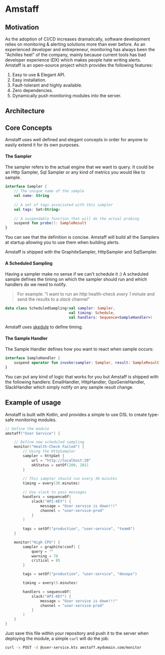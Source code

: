 # Amstaff

## Motivation
As the adoption of CI/CD increases dramatically, software development relies on monitoring & alerting solutions more than ever before. 
As an experienced developer and entrepreneur, monitoring has always been the "Achilles heel" of the company, mainly because current tools has bad developer experience (DX)
which makes people hate writing alerts.  
Amstaff is an open-source project which provides the following features:
1) Easy to use & Elegant API.
2) Easy installation.
3) Fault-tolerant and highly available.
4) Zero dependencies.
5) Dynamically push monitoring modules into the server.

## Architecture


## Core Concepts
Amstaff uses well defined and elegant concepts in order for anyone to easily extend it for its own purposes.

#### The Sampler
The sampler refers to the actual engine that we want to query. It could be an Http Sampler, Sql Sampler or any kind of metrics you would like to sample.
```kotlin
interface Sampler {
    // The unique name of the sample
    val name: String
    
    // A set of tags associated with this sampler
    val tags: Set<String>
    
    // A suspendable function that will do the actual probing
    suspend fun probe(): SampleResult
}
```

You can see that the definition is concise. Amstaff will build all the Samplers at startup allowing you to use them when building alerts.

Amstaff is shipped with the GraphiteSampler, HttpSampler and SqlSampler.

#### A Scheduled Sampling
Having a sampler make no sense if we can't schedule it :)
A scheduled sample defines the timing on which the sampler should run and which handlers do we need to notify.

> For example: "I want to run an *http* health-check *every 1 minute* and send the results to a *slack* channel"
 
```kotlin
data class ScheduledSampling(val sampler: Sampler,
                             val timing: Schedule,
                             val handlers: Sequence<SampleHandler>)
```

Amstaff uses [skedule](https://github.com/shyiko/skedule) to define timing.

#### The Sample Handler
The Sample Handler defines how you want to react when sample occurs:
```kotlin
interface SampleHandler {
    suspend operator fun invoke(sampler: Sampler, result: SampleResult): SampleStatus
}
```

You can put any kind of logic that works for you but Amstaff is shipped with the following handlers: EmailHandler, HttpHandler, OpsGenieHandler, SlackHandler which simply notify on any sample result change.


## Example of usage
Amstaff is built with Kotlin, and provides a simple to use DSL to create type-safe monitoring modules.
```kotlin
// Define the module
amstaff("User Service") {

    // Define new scheduled sampling
    monitor("Health-Check Failed") {
        // Using the HttpSampler
        sampler = httpGet {
            url = "http://localhost:20"
            okStatus = setOf(200, 201)
        }
        
        // This sampler should run every 30 minutes
        timing = every(30.minutes)     

        // Use slack to pass messages
        handlers = sequenceOf(
            slack("API-KEY") {
                message = "User service is down!!!"
                channel = "user-service-prod"
            }
        )
        
        tags = setOf("production", "user-service", "team8")
    }

    monitor("High CPU") {
        sampler = graphite(conf) {
            query = ""
            warning = 70
            critical = 85
        }

        tags = setOf("production", "user-service", "devops")

        timing = every(5.minutes)

        handlers = sequenceOf(
            slack("API-KEY") {
                message = "User service is down!!!"
                channel = "user-service-prod"
            }
        )
    }
}
```

Just save this file within your repository and push it to the server when deploying the module, a simple `curl` will do the job:
```bash
curl -x POST -d @user-service.kts amstaff.mydomain.com/monitor
```